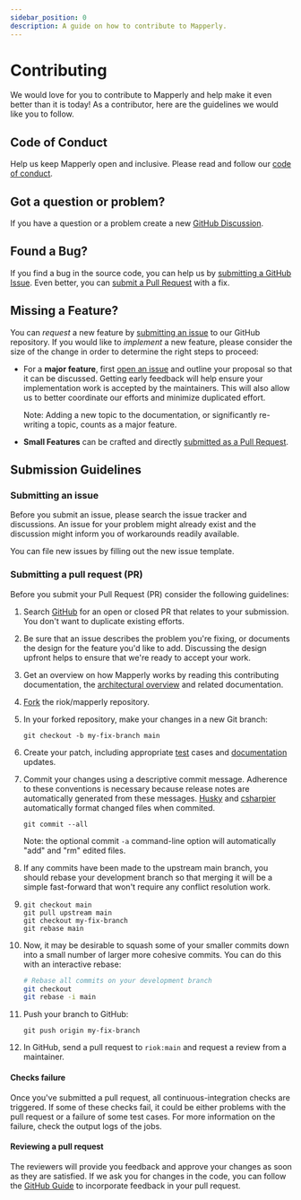```yaml
---
sidebar_position: 0
description: A guide on how to contribute to Mapperly.
---
```


# Contributing

We would love for you to contribute to Mapperly and help make it even better than it is today!
As a contributor, here are the guidelines we would like you to follow.

## Code of Conduct

Help us keep Mapperly open and inclusive. Please read and follow our [code of conduct](https://github.com/riok/mapperly/blob/main/CODE_OF_CONDUCT.md).

## Got a question or problem?

If you have a question or a problem create a new [GitHub Discussion](https://github.com/riok/mapperly/discussions/new/choose).

## Found a Bug?

If you find a bug in the source code, you can help us by [submitting a GitHub Issue](https://github.com/riok/mapperly/issues/new).
Even better, you can [submit a Pull Request](#submit-pr) with a fix.

## Missing a Feature?

You can _request_ a new feature by [submitting an issue](#submit-issue) to our GitHub repository.
If you would like to _implement_ a new feature, please consider the size of the change in order to determine the right steps to proceed:

- For a **major feature**, first [open an issue](https://github.com/riok/mapperly/issues/new) and outline your proposal so that it can be discussed.
  Getting early feedback will help ensure your implementation work is accepted by the maintainers.
  This will also allow us to better coordinate our efforts and minimize duplicated effort.

  Note: Adding a new topic to the documentation, or significantly re-writing a topic, counts as a major feature.

- **Small Features** can be crafted and directly [submitted as a Pull Request](#submit-pr).

## Submission Guidelines

### <a name="submit-issue"></a> Submitting an issue

Before you submit an issue, please search the issue tracker and discussions.
An issue for your problem might already exist and the discussion might inform you of workarounds readily available.

You can file new issues by filling out the new issue template.

### <a name="submit-pr"></a> Submitting a pull request (PR)

Before you submit your Pull Request (PR) consider the following guidelines:

1. Search [GitHub](https://github.com/riok/mapperly/pulls) for an open or closed PR that relates to your submission.
   You don't want to duplicate existing efforts.

2. Be sure that an issue describes the problem you're fixing, or documents the design for the feature you'd like to add.
   Discussing the design upfront helps to ensure that we're ready to accept your work.

3. Get an overview on how Mapperly works by reading this contributing documentation, the [architectural overview](./architecture) and related documentation.

4. [Fork](https://docs.github.com/en/github/getting-started-with-github/fork-a-repo) the riok/mapperly repository.

5. In your forked repository, make your changes in a new Git branch:

   ```shell
   git checkout -b my-fix-branch main
   ```

6. Create your patch, including appropriate [test](./tests) cases and [documentation](./docs) updates.

7. Commit your changes using a descriptive commit message.
   Adherence to these conventions is necessary because release notes are automatically generated from these messages.
   [Husky](https://alirezanet.github.io/Husky.Net/) and [csharpier](https://csharpier.com/) automatically format changed files when commited.

   ```shell
   git commit --all
   ```

   Note: the optional commit `-a` command-line option will automatically "add" and "rm" edited files.

8. If any commits have been made to the upstream main branch,
   you should rebase your development branch so that merging it will be a simple fast-forward that won't require any conflict resolution work.

9. ```shell
   git checkout main
   git pull upstream main
   git checkout my-fix-branch
   git rebase main
   ```

10. Now, it may be desirable to squash some of your smaller commits down into a small number of larger more cohesive commits. You can do this with an interactive rebase:

    ```bash
    # Rebase all commits on your development branch
    git checkout
    git rebase -i main
    ```

11. Push your branch to GitHub:

    ```shell
    git push origin my-fix-branch
    ```

12. In GitHub, send a pull request to `riok:main` and request a review from a maintainer.

#### Checks failure

Once you've submitted a pull request, all continuous-integration checks are triggered.
If some of these checks fail, it could be either problems with the pull request or a failure of some test cases.
For more information on the failure, check the output logs of the jobs.

#### Reviewing a pull request

The reviewers will provide you feedback and approve your changes as soon as they are satisfied.
If we ask you for changes in the code, you can follow the [GitHub Guide](https://docs.github.com/en/pull-requests/collaborating-with-pull-requests/reviewing-changes-in-pull-requests/incorporating-feedback-in-your-pull-request) to incorporate feedback in your pull request.
